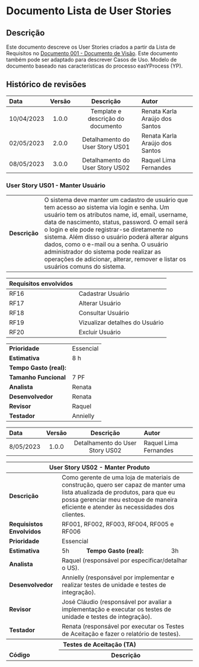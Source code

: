 # Documento Lista de User Stories

## Descrição

Este documento descreve os User Stories criados a partir da Lista de Requisitos no [Documento 001 - Documento de Visão](doc-visao.md). Este documento também pode ser adaptado para descrever Casos de Uso. Modelo de documento baseado nas características do processo easYProcess (YP).

## Histórico de revisões

| Data       | Versão |                           Descrição                            | Autor                    |
| :--------- | :----: | :------------------------------------------------------------: | :----------------------- |
| 10/04/2023 | 1.0.0  |               Template e descrição do documento                | Renata Karla Araújo dos Santos |
| 02/05/2023 | 2.0.0  |                Detalhamento do User Story US01                 | Renata Karla Araújo dos Santos    |
| 08/05/2023 | 3.0.0  |                Detalhamento do User Story US02            | Raquel Lima Fernandes          |

### User Story US01 - Manter Usuário

|               |                                                                                                                                                                                                                                                                                                                                                                                                                                                                                                                                            |
| ------------- | :----------------------------------------------------------------------------------------------------------------------------------------------------------------------------------------------------------------------------------------------------------------------------------------------------------------------------------------------------------------------------------------------------------------------------------------------------------------------------------------------------------------------------------------- |
| **Descrição** | O sistema deve manter um cadastro de usuário que tem acesso ao sistema via login e senha. Um usuário tem os atributos name, id, email, username, data de nascimento, status, password. O email será o login e ele pode registrar-se diretamente no sistema. Além disso o usuário poderá alterar alguns dados, como o e-mail ou a senha. O usuário administrador do sistema pode realizar as operações de adicionar, alterar, remover e listar os usuários comuns do sistema. |

| **Requisitos envolvidos** |                                |
| ------------------------- | :----------------------------- |
| RF16                      | Cadastrar Usuário              |
| RF17                      | Alterar Usuário                |
| RF18                      | Consultar Usuário              |
| RF19                      | Vizualizar detalhes do Usuário |
| RF20                      | Excluir Usuário                |

|                         |           |
| ----------------------- | :-------- |
| **Prioridade**          | Essencial |
| **Estimativa**          | 8 h       |
| **Tempo Gasto (real):** |           |
| **Tamanho Funcional**   | 7 PF      |
| **Analista**   | Renata      |
| **Desenvolvedor**   | Renata      |
| **Revisor**   | Raquel      |
|**Testador**   | Annielly      |

| Data       | Versão |                           Descrição                       | Autor                          |
| :--------- | :----: | :-------------------------------------------------------: | :----------------------------- |
| 8/05/2023 | 1.0.0  |                Detalhamento do User Story US02            | Raquel Lima Fernandes          |


<table>
  <thead>
    <tr>
      <th colspan="4" scope="row">User Story US02 - Manter Produto</th>
    </tr>
  </thead>
  <tbody>
    <tr>
      <td scope="row"><b>Descrição</b></td>
      <td colspan="3">Como gerente de uma loja de materiais de construção,
        quero ser capaz de manter uma lista atualizada de produtos,
        para que eu possa gerenciar meu estoque de maneira eficiente e atender às necessidades dos clientes.
</td>
    </tr>
    <tr>
      <td scope="row"><b>Requisistos Envolvidos<b/></td>
      <td colspan="3">RF001, RF002, RF003, RF004, RF005 e RF006</td>
    </tr>
    <tr>
      <td scope="row"><b>Prioridade</b></td>
      <td colspan="3">Essencial</td>
    </tr>
    <tr>
      <td scope="row"><b>Estimativa<b/></td>
      <td>5h</td>
      <td><b>Tempo Gasto (real):<b/></td>
      <td>3h</td>
    </tr>
    <tr>
      <td scope="row"><b>Analista<b/></td>
      <td colspan="3">Raquel (responsável por especificar/detalhar o US).</td>
    </tr>
    <tr>
      <td scope="row"><b>Desenvolvedor<b/></td>
      <td colspan="3">Annielly (responsável por implementar e realizar testes de unidade e testes de integração).</td>
    </tr>
    <tr>
      <td scope="row"><b>Revisor<b/></td>
      <td colspan="3">José Cláudio (responsável por avaliar a implementação e executar os testes de unidade e testes de integração).</td>
    </tr>
    <tr>
      <td scope="row"><b>Testador<b/></td>
      <td colspan="3">Renata (responsável por executar os Testes de Aceitação e fazer o relatório de testes).</td>
    </tr>
    <tr>
      <th colspan="4" scope="row">Testes de Aceitação (TA)</th>
    </tr>
    <tr>
      <td scope="row"><b>Código</b></td>
      <th colspan="3">Descrição</th>
    </tr>
  </tbody>
</table>
